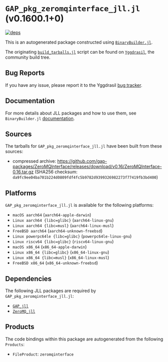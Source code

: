 # `GAP_pkg_zeromqinterface_jll.jl` (v0.1600.1+0)

[![deps](https://juliahub.com/docs/GAP_pkg_zeromqinterface_jll/deps.svg)](https://juliahub.com/ui/Packages/General/GAP_pkg_zeromqinterface_jll/)

This is an autogenerated package constructed using [`BinaryBuilder.jl`](https://github.com/JuliaPackaging/BinaryBuilder.jl).

The originating [`build_tarballs.jl`](https://github.com/JuliaPackaging/Yggdrasil/blob/31761fa722b5886ad36f30849a5eeea8fcbc8520/G/GAP_pkg/GAP_pkg_zeromqinterface/build_tarballs.jl) script can be found on [`Yggdrasil`](https://github.com/JuliaPackaging/Yggdrasil/), the community build tree.

## Bug Reports

If you have any issue, please report it to the Yggdrasil [bug tracker](https://github.com/JuliaPackaging/Yggdrasil/issues).

## Documentation

For more details about JLL packages and how to use them, see `BinaryBuilder.jl` [documentation](https://docs.binarybuilder.org/stable/jll/).

## Sources

The tarballs for `GAP_pkg_zeromqinterface_jll.jl` have been built from these sources:

* compressed archive: https://github.com/gap-packages/ZeroMQInterface/releases/download/v0.16/ZeroMQInterface-0.16.tar.gz (SHA256 checksum: `da9fc9ee04ba701b224d0809fdf4fc5b9782d9399326982273f77419fb3bd400`)

## Platforms

`GAP_pkg_zeromqinterface_jll.jl` is available for the following platforms:

* `macOS aarch64` (`aarch64-apple-darwin`)
* `Linux aarch64 {libc=glibc}` (`aarch64-linux-gnu`)
* `Linux aarch64 {libc=musl}` (`aarch64-linux-musl`)
* `FreeBSD aarch64` (`aarch64-unknown-freebsd`)
* `Linux powerpc64le {libc=glibc}` (`powerpc64le-linux-gnu`)
* `Linux riscv64 {libc=glibc}` (`riscv64-linux-gnu`)
* `macOS x86_64` (`x86_64-apple-darwin`)
* `Linux x86_64 {libc=glibc}` (`x86_64-linux-gnu`)
* `Linux x86_64 {libc=musl}` (`x86_64-linux-musl`)
* `FreeBSD x86_64` (`x86_64-unknown-freebsd`)

## Dependencies

The following JLL packages are required by `GAP_pkg_zeromqinterface_jll.jl`:

* [`GAP_jll`](https://github.com/JuliaBinaryWrappers/GAP_jll.jl)
* [`ZeroMQ_jll`](https://github.com/JuliaBinaryWrappers/ZeroMQ_jll.jl)

## Products

The code bindings within this package are autogenerated from the following `Products`:

* `FileProduct`: `zeromqinterface`
